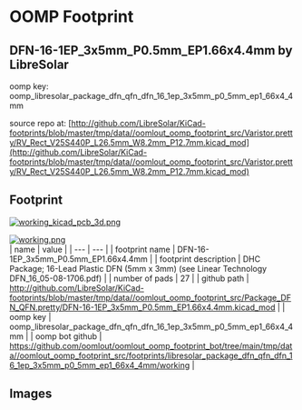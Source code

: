 # OOMP Footprint  
## DFN-16-1EP_3x5mm_P0.5mm_EP1.66x4.4mm  by LibreSolar  
  
oomp key: oomp_libresolar_package_dfn_qfn_dfn_16_1ep_3x5mm_p0_5mm_ep1_66x4_4mm  
  
source repo at: [http://github.com/LibreSolar/KiCad-footprints/blob/master/tmp/data//oomlout_oomp_footprint_src/Varistor.pretty/RV_Rect_V25S440P_L26.5mm_W8.2mm_P12.7mm.kicad_mod](http://github.com/LibreSolar/KiCad-footprints/blob/master/tmp/data//oomlout_oomp_footprint_src/Varistor.pretty/RV_Rect_V25S440P_L26.5mm_W8.2mm_P12.7mm.kicad_mod)  
## Footprint  
  
[![working_kicad_pcb_3d.png](working_kicad_pcb_3d_600.png)](working_kicad_pcb_3d.png)  
  
[![working.png](working_600.png)](working.png)  
| name | value | 
| --- | --- | 
| footprint name | DFN-16-1EP_3x5mm_P0.5mm_EP1.66x4.4mm | 
| footprint description | DHC Package; 16-Lead Plastic DFN (5mm x 3mm) (see Linear Technology DFN_16_05-08-1706.pdf) | 
| number of pads | 27 | 
| github path | http://github.com/LibreSolar/KiCad-footprints/blob/master/tmp/data//oomlout_oomp_footprint_src/Package_DFN_QFN.pretty/DFN-16-1EP_3x5mm_P0.5mm_EP1.66x4.4mm.kicad_mod | 
| oomp key | oomp_libresolar_package_dfn_qfn_dfn_16_1ep_3x5mm_p0_5mm_ep1_66x4_4mm | 
| oomp bot github | https://github.com/oomlout/oomlout_oomp_footprint_bot/tree/main/tmp/data//oomlout_oomp_footprint_src/footprints/libresolar_package_dfn_qfn_dfn_16_1ep_3x5mm_p0_5mm_ep1_66x4_4mm/working | 
## Images  
